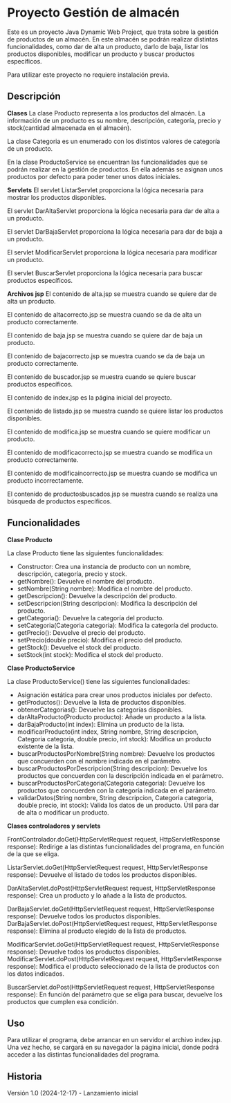 # Proyecto Gestión de almacén

Este es un proyecto Java Dynamic Web Project, que trata sobre la gestión de productos de un almacén. En este almacén se podrán realizar distintas funcionalidades, como dar de alta un producto, darlo de baja, listar los productos disponibles, modificar un producto y buscar productos específicos.

Para utilizar este proyecto no requiere instalación previa.

## Descripción

**Clases**
La clase Producto representa a los productos del almacén. La información de un producto es su nombre, descripción, categoría, precio y stock(cantidad almacenada en el almacén).

La clase Categoria es un enumerado con los distintos valores de categoría de un producto.

En la clase ProductoService se encuentran las funcionalidades que se podrán realizar en la gestión de productos. En ella además se asignan unos productos por defecto para poder tener unos datos iniciales.

**Servlets**
El servlet ListarServlet proporciona la lógica necesaria para mostrar los productos disponibles.

El servlet DarAltaServlet proporciona la lógica necesaria para dar de alta a un producto.

El servlet DarBajaServlet proporciona la lógica necesaria para dar de baja a un producto.

El servlet ModificarServlet proporciona la lógica necesaria para modificar un producto.

El servlet BuscarServlet proporciona la lógica necesaria para buscar productos específicos.

**Archivos jsp**
El contenido de alta.jsp se muestra cuando se quiere dar de alta un producto.

El contenido de altacorrecto.jsp se muestra cuando se da de alta un producto correctamente.

El contenido de baja.jsp se muestra cuando se quiere dar de baja un producto.

El contenido de bajacorrecto.jsp se muestra cuando se da de baja un producto correctamente.

El contenido de buscador.jsp se muestra cuando se quiere buscar productos específicos.

El contenido de index.jsp es la página inicial del proyecto.

El contenido de listado.jsp se muestra cuando se quiere listar los productos disponibles.

El contenido de modifica.jsp se muestra cuando se quiere modificar un producto.

El contenido de modificacorrecto.jsp se muestra cuando se modifica un producto correctamente.

El contenido de modificaincorrecto.jsp se muestra cuando se modifica un producto incorrectamente.

El contenido de productosbuscados.jsp se muestra cuando se realiza una búsqueda de productos específicos.

## Funcionalidades
**Clase Producto**

La clase Producto tiene las siguientes funcionalidades:

- Constructor: Crea una instancia de producto con un nombre, descripción, categoría, precio y stock.
- getNombre(): Devuelve el nombre del producto.
- setNombre(String nombre): Modifica el nombre del producto.
- getDescripcion(): Devuelve la descripción del producto.
- setDescripcion(String descripcion): Modifica la descripción del producto.
- getCategoria(): Devuelve la categoría del producto.
- setCategoria(Categoria categoria): Modifica la categoría del producto.
- getPrecio(): Devuelve el precio del producto.
- setPrecio(double precio): Modifica el precio del producto.
- getStock(): Devuelve el stock del producto.
- setStock(int stock): Modifica el stock del producto.

**Clase ProductoService**

La clase ProductoService() tiene las siguientes funcionalidades:

- Asignación estática para crear unos productos iniciales por defecto.
- getProductos(): Devuelve la lista de productos disponibles.
- obtenerCategorias(): Devuelve las categorías disponibles.
- darAltaProducto(Producto producto): Añade un producto a la lista.
- darBajaProducto(int index): Elimina un producto de la lista.
- modificarProducto(int index, String nombre, String descripcion, Categoria categoria, double precio, int stock): Modifica un producto existente de la lista.
- buscarProductosPorNombre(String nombre): Devuelve los productos que concuerden con el nombre indicado en el parámetro.
- buscarProductosPorDescripcion(String descripcion): Devuelve los productos que concuerden con la descripción indicada en el parámetro.
- buscarProductosPorCategoria(Categoria categoria): Devuelve los productos que concuerden con la categoría indicada en el parámetro.
- validarDatos(String nombre, String descripcion, Categoria categoria, double precio, int stock): Valida los datos de un producto. Útil para dar de alta o modificar un producto.

**Clases controladores y servlets**

FrontControlador.doGet(HttpServletRequest request, HttpServletResponse response): Redirige a las distintas funcionalidades del programa, en función de la que se eliga.

ListarServlet.doGet(HttpServletRequest request, HttpServletResponse response): Devuelve el listado de todos los productos disponibles.

DarAltaServlet.doPost(HttpServletRequest request, HttpServletResponse response): Crea un producto y lo añade a la lista de productos.

DarBajaServlet.doGet(HttpServletRequest request, HttpServletResponse response): Devuelve todos los productos disponibles.
DarBajaServlet.doPost(HttpServletRequest request, HttpServletResponse response): Elimina al producto elegido de la lista de productos.

ModificarServlet.doGet(HttpServletRequest request, HttpServletResponse response): Devuelve todos los productos disponibles.
ModificarServlet.doPost(HttpServletRequest request, HttpServletResponse response): Modifica el producto seleccionado de la lista de productos con los datos indicados.

BuscarServlet.doPost(HttpServletRequest request, HttpServletResponse response): En función del parámetro que se eliga para buscar, devuelve los productos que cumplen esa condición.

## Uso
Para utilizar el programa, debe arrancar en un servidor el archivo index.jsp. Una vez hecho, se cargará en su navegador la página inicial, donde podrá acceder a las distintas funcionalidades del programa.

## Historia
Versión 1.0 (2024-12-17) - Lanzamiento inicial